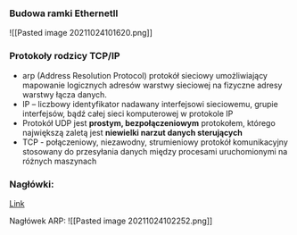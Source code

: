 ### Budowa ramki EthernetII
![[Pasted image 20211024101620.png]]

### Protokoły rodzicy TCP/IP
- arp (Address Resolution Protocol) protokół sieciowy umożliwiający mapowanie logicznych adresów warstwy sieciowej na fizyczne adresy warstwy łącza danych.
- IP – liczbowy identyfikator nadawany interfejsowi sieciowemu, grupie interfejsów, bądź całej sieci komputerowej w protokole IP
- Protokół UDP jest **prostym, bezpołączeniowym** protokołem, którego największą zaletą jest **niewielki narzut danych sterujących**
- TCP - połączeniowy, niezawodny, strumieniowy protokół komunikacyjny stosowany do przesyłania danych między procesami uruchomionymi na różnych maszynach

### Nagłówki:

[Link](https://mw.home.amu.edu.pl/zajecia/SIK2016/SIK07.html)

Nagłówek ARP:
![[Pasted image 20211024102252.png]]

